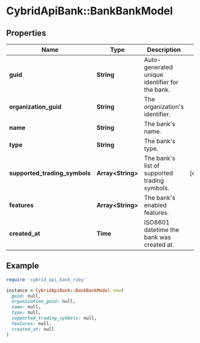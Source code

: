 # CybridApiBank::BankBankModel

## Properties

| Name | Type | Description | Notes |
| ---- | ---- | ----------- | ----- |
| **guid** | **String** | Auto-generated unique identifier for the bank. |  |
| **organization_guid** | **String** | The organization&#39;s identifier. |  |
| **name** | **String** | The bank&#39;s name. |  |
| **type** | **String** | The bank&#39;s type. |  |
| **supported_trading_symbols** | **Array&lt;String&gt;** | The bank&#39;s list of supported trading symbols. | [optional] |
| **features** | **Array&lt;String&gt;** | The bank&#39;s enabled features. |  |
| **created_at** | **Time** | ISO8601 datetime the bank was created at. |  |

## Example

```ruby
require 'cybrid_api_bank_ruby'

instance = CybridApiBank::BankBankModel.new(
  guid: null,
  organization_guid: null,
  name: null,
  type: null,
  supported_trading_symbols: null,
  features: null,
  created_at: null
)
```

